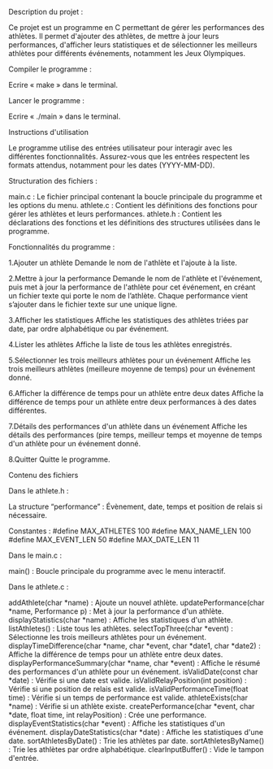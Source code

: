 Description du projet :

Ce projet est un programme en C permettant de gérer les performances des athlètes. Il permet d'ajouter des athlètes, de mettre à jour leurs performances, d'afficher leurs statistiques et de sélectionner les meilleurs athlètes pour différents événements, notamment les Jeux Olympiques.

Compiler le programme : 

Ecrire « make » dans le terminal.

Lancer le programme :

Ecrire « ./main » dans le terminal.

Instructions d'utilisation

Le programme utilise des entrées utilisateur pour interagir avec les différentes fonctionnalités.
Assurez-vous que les entrées respectent les formats attendus, notamment pour les dates (YYYY-MM-DD).

Structuration des fichiers :

main.c : Le fichier principal contenant la boucle principale du programme et les options du menu.
athlete.c : Contient les définitions des fonctions pour gérer les athlètes et leurs performances.
athlete.h : Contient les déclarations des fonctions et les définitions des structures utilisées dans le programme.

Fonctionnalités du programme :

1.Ajouter un athlète
Demande le nom de l'athlète et l'ajoute à la liste.

2.Mettre à jour la performance
Demande le nom de l'athlète et l'événement, puis met à jour la performance de l'athlète pour cet événement, en créant un fichier texte qui porte le nom de l’athlète. Chaque performance vient s’ajouter dans le fichier texte sur une unique ligne.

3.Afficher les statistiques
Affiche les statistiques des athlètes triées par date, par ordre alphabétique ou par événement.

4.Lister les athlètes
Affiche la liste de tous les athlètes enregistrés.

5.Sélectionner les trois meilleurs athlètes pour un événement
Affiche les trois meilleurs athlètes (meilleure moyenne de temps) pour un événement donné.

6.Afficher la différence de temps pour un athlète entre deux dates
Affiche la différence de temps pour un athlète entre deux performances à des dates différentes.

7.Détails des performances d'un athlète dans un événement
Affiche les détails des performances (pire temps, meilleur temps et moyenne de temps d'un athlète pour un événement donné.

8.Quitter
Quitte le programme.

Contenu des fichiers

Dans le athlete.h :

La structure “performance” :
Évènement, date, temps et position de relais si nécessaire.

Constantes :
#define MAX_ATHLETES 100
#define MAX_NAME_LEN 100
#define MAX_EVENT_LEN 50
#define MAX_DATE_LEN 11

Dans le main.c :

main() : Boucle principale du programme avec le menu interactif.

Dans le athlete.c :

addAthlete(char *name) : Ajoute un nouvel athlète.
updatePerformance(char *name, Performance p) : Met à jour la performance d'un athlète.
displayStatistics(char *name) : Affiche les statistiques d'un athlète.
listAthletes() : Liste tous les athlètes.
selectTopThree(char *event) : Sélectionne les trois meilleurs athlètes pour un événement.
displayTimeDifference(char *name, char *event, char *date1, char *date2) : Affiche la différence de temps pour un athlète entre deux dates.
displayPerformanceSummary(char *name, char *event) : Affiche le résumé des performances d'un athlète pour un événement.
isValidDate(const char *date) : Vérifie si une date est valide.
isValidRelayPosition(int position) : Vérifie si une position de relais est valide.
isValidPerformanceTime(float time) : Vérifie si un temps de performance est valide.
athleteExists(char *name) : Vérifie si un athlète existe.
createPerformance(char *event, char *date, float time, int relayPosition) : Crée une performance.
displayEventStatistics(char *event) : Affiche les statistiques d'un événement.
displayDateStatistics(char *date) : Affiche les statistiques d'une date.
sortAthletesByDate() : Trie les athlètes par date.
sortAthletesByName() : Trie les athlètes par ordre alphabétique.
clearInputBuffer() : Vide le tampon d'entrée.

